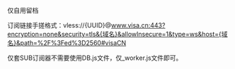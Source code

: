 仅自用留档

订阅链接手搓格式：vless://{UUID}@www.visa.cn:443?encryption=none&security=tls&{域名}&allowInsecure=1&type=ws&host={域名}&path=%2F%3Fed%3D2560#visaCN

仅套SUB订阅器不需要使用DB.js文件，仅_worker.js文件即可。
